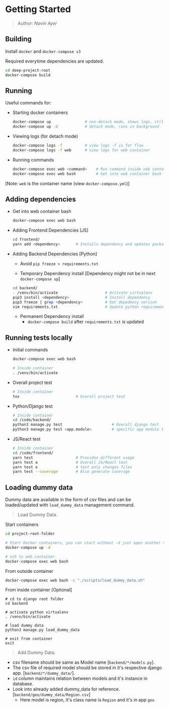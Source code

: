 # Getting Started

> Author: *Navin Ayer*

## Building

Install `docker` and `docker-compose v3`

Required everytime dependencies are updated.
```bash
cd deep-project-root
docker-compose build
```

## Running

Useful commands for:

- Starting docker containers
    ```bash
    docker-compose up               # non-detach mode, shows logs, ctrl+c to exit
    docker-compose up -d            # detach mode, runs in background
    ```
- Viewing logs (for detach mode)
    ```bash
    docker-compose logs -f          # view logs -f is for flow
    docker-compose logs -f web      # view logs for web container
    ```
- Running commands
    ```bash
    docker-compose exec web <command>    # Run command inside web container
    docker-compose exec web bash         # Get into web container bash
    ```

[Note: `web` is the container name (view `docker-compose.yml`)]

## Adding dependencies

- Get into web container bash

    ```bash
    docker-compose exec web bash
    ```

- Adding Frontend Dependencies [JS]

    ```bash
    cd frontend/
    yarn add <dependency>       # Installs dependency and updates package.json and yarn.lock
    ```

- Adding Backend Dependencies [Python]

    - Avoid `pip freeze > requirements.txt`

    - Temporary Dependency install [Dependency might not be in next `docker-compose up`]
    ```bash
    cd backend/
    . /venv/bin/activate                     # Activate virtualenv
    pip3 install <dependency>                # Install dependency
    pip3 freeze | grep <dependency>          # Get depedency version
    vim requirements.txt                     # Update python requirements [This will exist in next up]
    ```
    - Permanent Dependency install
        - `docker-compose build` after `requirements.txt` is updated

## Running tests locally

- Initial commands
    ```bash
    docker-compose exec web bash

    # Inside container
    . /venv/bin/activate
    ```

- Overall project test
    ```bash
    # Inside container
    tox                         # Overall project test
    ```

- Python/Django test
    ```bash
    # Inside container
    cd /code/backend/
    python3 manage.py test                      # Overall django test
    python3 manage.py test <app.module>         # specific app module test
    ```

- JS/React test
    ```bash
    # Inside container
    cd /code/frontend/
    yarn test                   # Provides different usage
    yarn test a                 # Overall JS/React test
    yarn test o                 # test only changes files
    yarn test --coverage        # Also generate coverage
    ```

## Loading dummy data

Dummy data are available in the form of csv files and can be loaded/updated with `load_dummy_data`
management command.

> Load Dummy Data.

Start containers
```bash
cd project-root-folder

# Start Docker containers, you can start without -d just open another terminal at project-root-folder
docker-compose up -d

# ssh to web container
docker-compose exec web bash
```

From outside container
```bash
docker-compose exec web bash -c "./scripts/load_dummy_data.sh"
```

From inside container [Optional]
```
# cd to django root folder
cd backend

# activate python virtualenv
. /venv/bin/activate

# load dummy data
python3 manage.py load_dummy_data

# exit from container
exit
```

> Add Dummy Data.

- csv filename should be same as Model name  [`backend/*/models.py`].
- The csv file of required model should be stored in it's respective django app. [`backend/*/dummy_data/`].
- `id` column maintains relation between models and it's instance in database.
- Look into already added dummy_data for reference. [`backend/geo/dummy_data/Region.csv`]
    - Here model is region, it's class name is `Region` and it's in app `geo`
